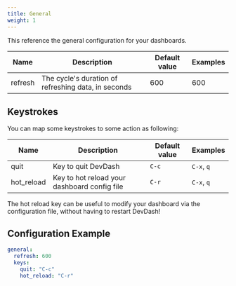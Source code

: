 ```yaml
---
title: General
weight: 1
---
```


This reference the general configuration for your dashboards.

| Name       | Description                                             | Default value   | Examples   |
| ---------- | ------------------------------------------------------- | --------------- | ---------- |
| refresh    | The cycle's duration of refreshing data, in seconds     | 600             | 600        |


## Keystrokes

You can map some keystrokes to some action as following:

| Name       | Description                                  | Default value   | Examples     |
| ------     | ---------------------                        | --------------- | ------------ |
| quit       | Key to quit DevDash                          | `C-c`           | `C-x`, `q`   |
| hot_reload | Key to hot reload your dashboard config file | `C-r`           | `C-x`, `q`   |

The hot reload key can be useful to modify your dashboard via the configuration file, without having to restart DevDash!

## Configuration Example

```yaml
general:
  refresh: 600
  keys:
    quit: "C-c"
    hot_reload: "C-r"
```
